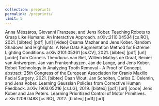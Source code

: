 ```yaml
---
collection: preprints
permalink: /preprints/
limit: 5
---
```

Anna Mészáros, Giovanni Franzese, and Jens Kober. Teaching Robots to Grasp Like Humans: An Interactive Approach. arXiv:2110.04534 [cs.RO], 2021. [bibtex] [pdf] [url] [video]
Osama Mazhar and Jens Kober. Random Shadows and Highlights: A New Data Augmentation Method for Extreme Lighting Conditions. arXiv:2101.05361 [cs.CV], 2021. [bibtex] [pdf] [url] [code]
Tom Cornelis Theodorus van Riet, Willem Mathys de Graaf, Reinier van Antwerpen, Jan van Frankenhuyzen, Jan de Lange, and Jens Kober. Robot Technology in Analyzing Tooth Removal - A Proof of Concept. abstract: 25th Congress of the European Association for Cranio Maxillo Facial Surgery, 2021. [bibtex]
Daan Wout, Jan Scholten, Carlos E. Celemin, and Jens Kober. Learning Gaussian Policies from Corrective Human Feedback. arXiv:1903.05216 [cs.LG], 2019. [bibtex] [pdf] [url] [code]
Jens Kober and Jan Peters. Learning Prioritized Control of Motor Primitives. arXiv:1209.0488 [cs.RO], 2012. [bibtex] [pdf] [url]
